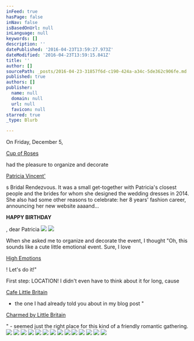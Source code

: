 ```yaml
---
inFeed: true
hasPage: false
inNav: false
isBasedOnUrl: null
inLanguage: null
keywords: []
description: ''
datePublished: '2016-04-23T13:59:27.973Z'
dateModified: '2016-04-23T13:59:15.841Z'
title: ''
author: []
sourcePath: _posts/2016-04-23-31857f6d-c190-424a-a34c-5de362c906fe.md
published: true
authors: []
publisher:
  name: null
  domain: null
  url: null
  favicon: null
starred: true
_type: Blurb

---
```

On Friday, December 5,

[Cup of Roses][0]

had the pleasure to organize and decorate

[Patricia Vincent'][1]

s Bridal Rendezvous. It was a small get-together with Patricia's closest people and the brides for whom she designed the wedding dresses in 2014\. She also had some other reasons to celebrate: her 8 years' fashion career, announcing her new website aaaand...

**HAPPY BIRTHDAY**

, dear Patricia ![](https://the-grid-user-content.s3-us-west-2.amazonaws.com/496986d4-b8f5-4332-8510-6ce459c12b3f.jpg)
![](https://the-grid-user-content.s3-us-west-2.amazonaws.com/55691453-7494-46ef-81da-70ddd50b5801.jpg)

When she asked me to organize and decorate the event, I thought "Oh, this sounds like a cute little emotional event. Sure, I love

[High Emotions][2]

! Let's do it!"

First step: LOCATION! I didn't even have to think about it for long, cause

[Cafe Little Britain][3]

- the one I had already told you about in my blog post "

[Charmed by Little Britain][4]

" - seemed just the right place for this kind of a friendly romantic gathering. ![](https://the-grid-user-content.s3-us-west-2.amazonaws.com/3b8498e8-ccda-4601-a733-d5b89f038c78.jpg)
![](https://the-grid-user-content.s3-us-west-2.amazonaws.com/d3f1f882-8744-49eb-97d1-9636ff51fe98.jpg)
![](https://the-grid-user-content.s3-us-west-2.amazonaws.com/35177fb8-4a3a-4218-92ba-0d110578e397.jpg)
![](https://the-grid-user-content.s3-us-west-2.amazonaws.com/6df3fb75-ca60-4041-9d16-234205ed14eb.jpg)
![](https://the-grid-user-content.s3-us-west-2.amazonaws.com/76e86b55-633a-494a-ab11-4c2efc5d2823.jpg)
![](https://the-grid-user-content.s3-us-west-2.amazonaws.com/8a942231-c29b-41be-9c19-9a0395ec9ee4.jpg)
![](https://the-grid-user-content.s3-us-west-2.amazonaws.com/162a1412-86d6-49c8-804e-d9e2c9928b79.jpg)
![](https://the-grid-user-content.s3-us-west-2.amazonaws.com/8c1bbd53-b1d7-4696-842f-9285e77f3fc6.jpg)
![](https://the-grid-user-content.s3-us-west-2.amazonaws.com/a69797ce-3f85-4f1f-a274-4c08738c707b.jpg)
![](https://the-grid-user-content.s3-us-west-2.amazonaws.com/b223ec3c-5638-43f7-ae41-1b5920fb0f9a.jpg)
![](https://the-grid-user-content.s3-us-west-2.amazonaws.com/8b80d923-ef58-47ec-88bd-48dabf2efb6d.jpg)
![](https://the-grid-user-content.s3-us-west-2.amazonaws.com/2bdf8554-9e1a-4a6b-b703-2fea34aae775.jpg)
![](https://the-grid-user-content.s3-us-west-2.amazonaws.com/182509fc-2cf3-49bc-9f87-74c805ccca4f.jpg)
![](https://the-grid-user-content.s3-us-west-2.amazonaws.com/f787f903-0dd6-4afe-b2d4-c5ba63eaa89d.jpg)

[0]: http://www.facebook.com/cupofroses
[1]: http://www.patriciavincent.com/
[2]: http://www.highemotionweddings.com/
[3]: http://www.little-britain.at/
[4]: http://www.cupofroses.com/blog/little-britain